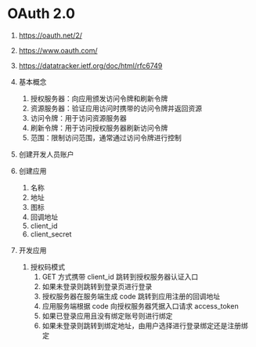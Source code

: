 # OAuth 2.0

1. <https://oauth.net/2/>
1. <https://www.oauth.com/>
1. <https://datatracker.ietf.org/doc/html/rfc6749>

1. 基本概念
    1. 授权服务器：向应用颁发访问令牌和刷新令牌
    1. 资源服务器：验证应用访问时携带的访问令牌并返回资源
    1. 访问令牌：用于访问资源服务器
    1. 刷新令牌：用于访问授权服务器刷新访问令牌
    1. 范围：限制访问范围，通常通过访问令牌进行控制
1. 创建开发人员账户
1. 创建应用
    1. 名称
    1. 地址
    1. 图标
    1. 回调地址
    1. client_id
    1. client_secret
1. 开发应用
    1. 授权码模式
        1. GET 方式携带 client_id 跳转到授权服务器认证入口
        1. 如果未登录则跳转到登录页进行登录
        1. 授权服务器在服务端生成 code 跳转到应用注册的回调地址
        1. 应用服务端根据 code 向授权服务器凭据入口请求 access_token
        1. 如果已登录应用且没有绑定账号则进行绑定
        1. 如果未登录则跳转到绑定地址，由用户选择进行登录绑定还是注册绑定
